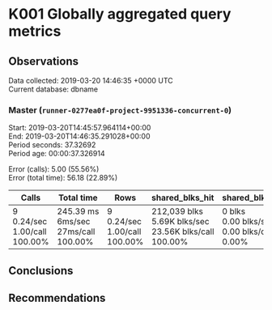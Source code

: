 # K001 Globally aggregated query metrics

## Observations ##
Data collected: 2019-03-20 14:46:35 +0000 UTC  
Current database: dbname  



### Master (`runner-0277ea0f-project-9951336-concurrent-0`) ###
Start: 2019-03-20T14:45:57.964114+00:00  
End: 2019-03-20T14:46:35.291028+00:00  
Period seconds: 37.32692  
Period age: 00:00:37.326914  

Error (calls): 5.00 (55.56%)  
Error (total time): 56.18 (22.89%)

Calls | Total&nbsp;time | Rows | shared_blks_hit | shared_blks_read | shared_blks_dirtied | shared_blks_written | blk_read_time | blk_write_time | kcache_reads | kcache_writes | kcache_user_time_ms | kcache_system_time 
-------|------------|------|-----------------|------------------|---------------------|---------------------|---------------|----------------|--------------|---------------|---------------------|--------------------
9<br/>0.24/sec<br/>1.00/call<br/>100.00% |245.39&nbsp;ms<br/>6ms/sec<br/>27ms/call<br/>100.00% |9<br/>0.24/sec<br/>1.00/call<br/>100.00% |212,039&nbsp;blks<br/>5.69K&nbsp;blks/sec<br/>23.56K&nbsp;blks/call<br/>100.00% |0&nbsp;blks<br/>0.00&nbsp;blks/sec<br/>0.00&nbsp;blks/call<br/>0.00% |0&nbsp;blks<br/>0.00&nbsp;blks/sec<br/>0.00&nbsp;blks/call<br/>0.00% |0&nbsp;blks<br/>0.00&nbsp;blks/sec<br/>0.00&nbsp;blks/call<br/>0.00% |0.00&nbsp;ms<br/>0s/sec<br/>0s/call<br/>0.00% |0.00&nbsp;ms<br/>0s/sec<br/>0s/call<br/>0.00% |0.00&nbsp;bytes<br/>0.00&nbsp;bytes/sec<br/>0.00&nbsp;bytes/call<br/>0.00% |0.00&nbsp;bytes<br/>0.00&nbsp;bytes/sec<br/>0.00&nbsp;bytes/call<br/>0.00% |0.00&nbsp;ms<br/>0s/sec<br/>0s/call<br/>0.00% |0.00&nbsp;ms<br/>0s/sec<br/>0s/call<br/>0.00%





## Conclusions ##


## Recommendations ##

